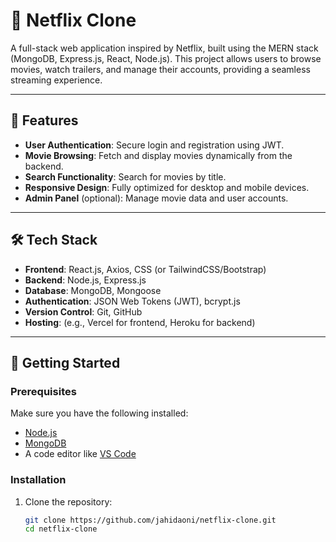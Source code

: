 # 🎥 Netflix Clone

A full-stack web application inspired by Netflix, built using the MERN stack (MongoDB, Express.js, React, Node.js). This project allows users to browse movies, watch trailers, and manage their accounts, providing a seamless streaming experience.

---

## 🌟 Features

- **User Authentication**: Secure login and registration using JWT.
- **Movie Browsing**: Fetch and display movies dynamically from the backend.
- **Search Functionality**: Search for movies by title.
- **Responsive Design**: Fully optimized for desktop and mobile devices.
- **Admin Panel** (optional): Manage movie data and user accounts.

---

## 🛠️ Tech Stack

- **Frontend**: React.js, Axios, CSS (or TailwindCSS/Bootstrap)
- **Backend**: Node.js, Express.js
- **Database**: MongoDB, Mongoose
- **Authentication**: JSON Web Tokens (JWT), bcrypt.js
- **Version Control**: Git, GitHub
- **Hosting**: (e.g., Vercel for frontend, Heroku for backend)

---

## 🚀 Getting Started

### Prerequisites
Make sure you have the following installed:
- [Node.js](https://nodejs.org/)
- [MongoDB](https://www.mongodb.com/)
- A code editor like [VS Code](https://code.visualstudio.com/)

### Installation
1. Clone the repository:
   ```bash
   git clone https://github.com/jahidaoni/netflix-clone.git
   cd netflix-clone
